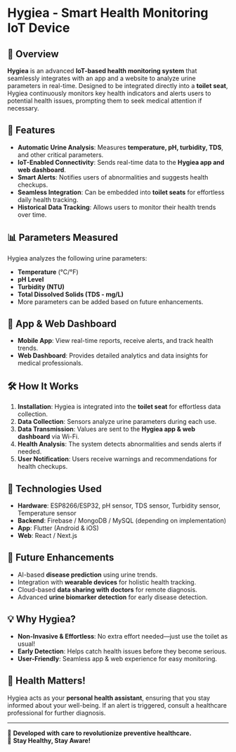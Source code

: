 # Hygiea - Smart Health Monitoring IoT Device  

## 🚀 Overview  
**Hygiea** is an advanced **IoT-based health monitoring system** that seamlessly integrates with an app and a website to analyze urine parameters in real-time. Designed to be integrated directly into a **toilet seat**, Hygiea continuously monitors key health indicators and alerts users to potential health issues, prompting them to seek medical attention if necessary.

## 🔬 Features  
- **Automatic Urine Analysis**: Measures **temperature, pH, turbidity, TDS**, and other critical parameters.  
- **IoT-Enabled Connectivity**: Sends real-time data to the **Hygiea app and web dashboard**.  
- **Smart Alerts**: Notifies users of abnormalities and suggests health checkups.  
- **Seamless Integration**: Can be embedded into **toilet seats** for effortless daily health tracking.  
- **Historical Data Tracking**: Allows users to monitor their health trends over time.  

## 📊 Parameters Measured  
Hygiea analyzes the following urine parameters:  
- **Temperature** (°C/°F)  
- **pH Level**  
- **Turbidity (NTU)**  
- **Total Dissolved Solids (TDS - mg/L)**  
- More parameters can be added based on future enhancements.  

## 📱 App & Web Dashboard  
- **Mobile App**: View real-time reports, receive alerts, and track health trends.  
- **Web Dashboard**: Provides detailed analytics and data insights for medical professionals.  

## 🛠️ How It Works  
1. **Installation**: Hygiea is integrated into the **toilet seat** for effortless data collection.  
2. **Data Collection**: Sensors analyze urine parameters during each use.  
3. **Data Transmission**: Values are sent to the **Hygiea app & web dashboard** via Wi-Fi.  
4. **Health Analysis**: The system detects abnormalities and sends alerts if needed.  
5. **User Notification**: Users receive warnings and recommendations for health checkups.  

## 🔗 Technologies Used  
- **Hardware**: ESP8266/ESP32, pH sensor, TDS sensor, Turbidity sensor, Temperature sensor  
- **Backend**: Firebase / MongoDB / MySQL (depending on implementation)  
- **App**: Flutter (Android & iOS)  
- **Web**: React / Next.js  

## 📌 Future Enhancements  
- AI-based **disease prediction** using urine trends.  
- Integration with **wearable devices** for holistic health tracking.  
- Cloud-based **data sharing with doctors** for remote diagnosis.  
- Advanced **urine biomarker detection** for early disease detection.  

## 💡 Why Hygiea?  
- **Non-Invasive & Effortless**: No extra effort needed—just use the toilet as usual!  
- **Early Detection**: Helps catch health issues before they become serious.  
- **User-Friendly**: Seamless app & web experience for easy monitoring.  

## 🏥 Health Matters!  
Hygiea acts as your **personal health assistant**, ensuring that you stay informed about your well-being. If an alert is triggered, consult a healthcare professional for further diagnosis.  

---

🔬 **Developed with care to revolutionize preventive healthcare.**  
🌱 **Stay Healthy, Stay Aware!**  

